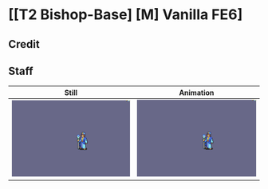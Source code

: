 # [\[T2 Bishop-Base\] \[M\] Vanilla FE6]

## Credit



## Staff

| Still | Animation |
| :---: | :-------: |
| ![Staff still](./Staff_000.png) | ![Staff animation](./Staff.gif) |
